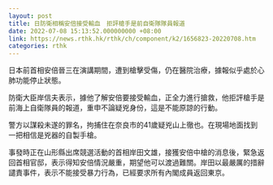 ```yaml
---
layout: post
title: 日防衛相稱安倍接受輸血　拒評槍手是前自衛隊隊員報道
date: 2022-07-08 15:13:52.000000000 +08:00
link: https://news.rthk.hk/rthk/ch/component/k2/1656823-20220708.htm
categories: rthk
---
```


日本前首相安倍晉三在演講期間，遭到槍擊受傷，仍在醫院治療，據報似乎處於心肺功能停止狀態。

防衛大臣岸信夫表示，據他了解安倍要接受輸血，正全力進行搶救，他拒評槍手是前海上自衛隊員的報道，重申不論疑兇身份，這是不能原諒的行動。

警方以謀殺未遂的罪名，拘捕住在奈良市的41歲疑兇山上徹也。在現場地面找到一把相信是兇器的自製手槍。

事發時正在山形縣出席競選活動的首相岸田文雄，接獲安倍中槍的消息後，緊急返回首相官邸，表示得知安倍情況嚴重，期望他可以渡過難關。岸田以最嚴厲的措辭譴責事件，表示不能接受暴力行為，已經要求所有內閣成員返回東京。
